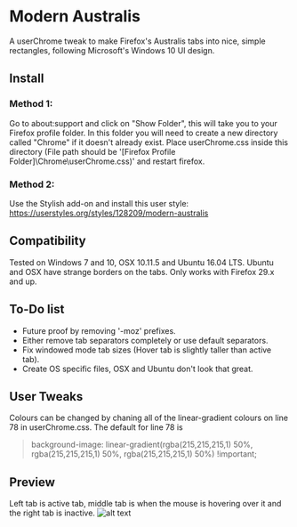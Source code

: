 # Modern Australis
A userChrome tweak to make Firefox's Australis tabs into nice, simple rectangles, following Microsoft's Windows 10 UI design.

## Install

### Method 1:

Go to about:support and click on "Show Folder", this will take you to your Firefox profile folder. In this folder you will need to create a new directory called "Chrome" if it doesn't already exist. Place userChrome.css inside this directory (File path should be '[Firefox Profile Folder]\Chrome\userChrome.css)' and restart firefox.

### Method 2:

Use the Stylish add-on and install this user style:
https://userstyles.org/styles/128209/modern-australis

## Compatibility

Tested on Windows 7 and 10, OSX 10.11.5 and Ubuntu 16.04 LTS. Ubuntu and OSX have strange borders on the tabs.
Only works with Firefox 29.x and up.

## To-Do list

- Future proof by removing '-moz' prefixes.
- Either remove tab separators completely or use default separators.
- Fix windowed mode tab sizes (Hover tab is slightly taller than active tab).
- Create OS specific files, OSX and Ubuntu don't look that great.

## User Tweaks

Colours can be changed by chaning all of the linear-gradient colours on line 78 in userChrome.css. The default for line 78 is
> background-image: linear-gradient(rgba(215,215,215,1) 50%, rgba(215,215,215,1) 50%, rgba(215,215,215,1) 50%) !important;

## Preview

Left tab is active tab, middle tab is when the mouse is hovering over it and the right tab is inactive.
![alt text](http://i.imgur.com/usJU0Ew.png)

